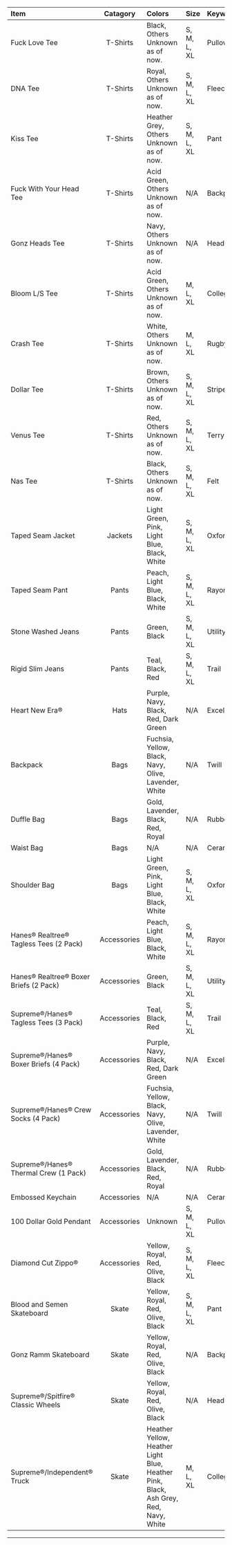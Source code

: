 
| **Item**                                                               | **Catagory**  | **Colors**                                                                          | **Size**        | **Keyword** |
| :----------------------------------------------------------------------|:-------------:| :-----------------------------------------------------------------------------------|:----------------|:------------|
| Fuck Love Tee                                                          | T-Shirts      | Black, Others Unknown as of now.                                                    | S, M, L, XL | Pullover    |
| DNA Tee                                                                | T-Shirts      | Royal, Others Unknown as of now.                                                     | S, M, L, XL | Fleece      |
| Kiss Tee                                                               | T-Shirts      | Heather Grey, Others Unknown as of now.                                             | S, M, L, XL | Pant        |
| Fuck With Your Head Tee                                                | T-Shirts      | Acid Green, Others Unknown as of now.                                               | N/A         | Backpack    |
| Gonz Heads Tee                                                         | T-Shirts      | Navy, Others Unknown as of now.                                                     | N/A         | Headband    |
| Bloom L/S Tee                                                          | T-Shirts      | Acid Green, Others Unknown as of now.                                               | M, L, XL    | Collegiate  |
| Crash Tee                                                              | T-Shirts      | White, Others Unknown as of now.                                                    | M, L, XL    | Rugby       |
| Dollar Tee                                                             | T-Shirts      | Brown, Others Unknown as of now.                                                    | S, M, L, XL | Stripe      |
| Venus Tee                                                              | T-Shirts      | Red, Others Unknown as of now.                                                      | S, M, L, XL | Terry       |
| Nas Tee                                                                | T-Shirts      | Black, Others Unknown as of now.                                                    | S, M, L, XL | Felt        |
| Taped Seam Jacket                                                      | Jackets       | Light Green, Pink, Light Blue, Black, White                                         | S, M, L, XL | Oxford      |
| Taped Seam Pant                                                        | Pants         | Peach, Light Blue, Black, White                                                     | S, M, L, XL | Rayon       |
| Stone Washed Jeans                                                     | Pants         | Green, Black                                                                        | S, M, L, XL | Utility     |
| Rigid Slim Jeans                                                       | Pants         | Teal, Black, Red                                                                    | S, M, L, XL | Trail       |
| Heart New Era®                                                         | Hats          | Purple, Navy, Black, Red, Dark Green                                                | N/A         | Excellence  |
| Backpack                                                               | Bags          | Fuchsia, Yellow, Black, Navy, Olive, Lavender, White                                | N/A         | Twill       |
| Duffle Bag                                                             | Bags          | Gold, Lavender, Black, Red, Royal                                                   | N/A         | Rubber      |
| Waist Bag                                                              | Bags          | N/A                                                                                 | N/A         | Ceramic     |
| Shoulder Bag                                                           | Bags          | Light Green, Pink, Light Blue, Black, White                                         | S, M, L, XL | Oxford      |
| Hanes® Realtree® Tagless Tees (2 Pack)                                 | Accessories   | Peach, Light Blue, Black, White                                                     | S, M, L, XL | Rayon       |
| Hanes® Realtree® Boxer Briefs (2 Pack)                                 | Accessories   | Green, Black                                                                        | S, M, L, XL | Utility     |
| Supreme®/Hanes® Tagless Tees (3 Pack)                                  | Accessories   | Teal, Black, Red                                                                    | S, M, L, XL | Trail       |
| Supreme®/Hanes® Boxer Briefs (4 Pack)                                  | Accessories   | Purple, Navy, Black, Red, Dark Green                                                | N/A         | Excellence  |
| Supreme®/Hanes® Crew Socks (4 Pack)                                    | Accessories   | Fuchsia, Yellow, Black, Navy, Olive, Lavender, White                                | N/A         | Twill       |
| Supreme®/Hanes® Thermal Crew (1 Pack)                                  | Accessories   | Gold, Lavender, Black, Red, Royal                                                   | N/A         | Rubber      |
| Embossed Keychain                                                      | Accessories   | N/A                                                                                 | N/A         | Ceramic     |
| 100 Dollar Gold Pendant                                                | Accessories   | Unknown                                                                             | S, M, L, XL | Pullover    |
| Diamond Cut Zippo®                                                     | Accessories   | Yellow, Royal, Red, Olive, Black                                                    | S, M, L, XL | Fleece      |
| Blood and Semen Skateboard                                             | Skate         | Yellow, Royal, Red, Olive, Black                                                    | S, M, L, XL | Pant        |
| Gonz Ramm Skateboard                                                   | Skate         | Yellow, Royal, Red, Olive, Black                                                    | N/A         | Backpack    |
| Supreme®/Spitfire® Classic Wheels                                      | Skate         | Yellow, Royal, Red, Olive, Black                                                    | N/A         | Headband    |
| Supreme®/Independent® Truck                                            | Skate         | Heather Yellow, Heather Light Blue, Heather Pink, Black, Ash Grey, Red, Navy, White | M, L, XL    | Collegiate  |
------------------------------------------------------------------------------------------------------------------------------------------------------------------------------------------------------------


